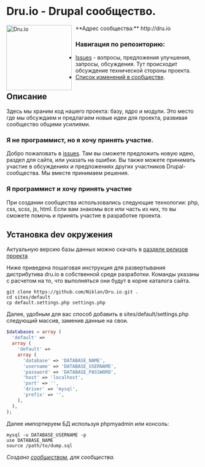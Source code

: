 # Dru.io - Drupal сообщество.

<img src="http://dru.io/sites/all/themes/druiot/logo.png" alt="Dru.io" style="width: 170px; margin-right: 10px; float: left;">
**Адрес сообщества:** http://dru.io

### Навигация по репозиторию:
- [Issues](https://github.com/Niklan/Dru.io/issues) - вопросы, предложения улучшения, запросы, обсуждения. Тут происходит обсуждение технической стороны проекта.
- [Список изменений в сообществе](https://github.com/Niklan/Dru.io/wiki/%D0%A1%D0%BF%D0%B8%D1%81%D0%BE%D0%BA-%D0%BE%D0%B1%D0%BD%D0%BE%D0%B2%D0%BB%D0%B5%D0%BD%D0%B8%D0%B9-2015).

## Описание

Здесь мы храним код нашего проекта: базу, ядро и модули.
Это место где мы обсуждаем и предлагаем новые идеи для проекта, развивая сообщество общими усилиями.

### Я не программист, но я хочу принять участие.

Добро пожаловать в [issues](https://github.com/Niklan/Dru.io/issues). Там вы сможете предложить новую идею, раздел для сайта, или указать на ошибки. Вы также можете принимать участие в обсуждениях и предложениях других участников Drupal-сообщества. Мы вместе принимаем решения.

### Я программист и хочу принять участие

При создании сообщества использовались следующие технологии: php, css, scss, js, html. Если вам знакомы все или часть из них, то вы сможете помочь и принять участие в разработке проекта. 


## Установка dev окружения

Актуальную версию базы данных можно скачать в [разделе релизов проекта](https://github.com/Niklan/Dru.io/releases)

Ниже приведена пошаговая инструкция для развертывания дистрибутива dru.io в собственной среде разработки. Команды указаны с расчетом на то, что выполняться они будут в корне каталога сайта.

~~~
git clone https://github.com/Niklan/Dru.io.git .
cd sites/default
cp default.settings.php settings.php
~~~

Далее, удобным для вас способ добавить в sites/default/settings.php следующий массив, заменив данные на свои.

~~~php
$databases = array (
  'default' => 
  array (
    'default' => 
    array (
      'database' => 'DATABASE_NAME',
      'username' => 'DATABASE_USERNAME',
      'password' => 'DATABASE_PASSWORD',
      'host' => 'localhost',
      'port' => '',
      'driver' => 'mysql',
      'prefix' => '',
    ),
  ),
);
~~~

Далее импортируем БД используя phpmyadmin или консоль:

~~~
mysql -u DATABASE_USERNAME -p
use DATABASE_NAME
source /path/to/dump.sql
~~~


*Создано [сообществом](https://github.com/Niklan/Dru.io/graphs/contributors), для сообщества.*
